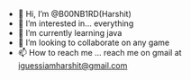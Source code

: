 - 👋 Hi, I’m @B00NB1RD(Harshit)
- 👀 I’m interested in... everything
- 🌱 I’m currently learning java 
- 💞️ I’m looking to collaborate on any game
- 📫 How to reach me ... reach me on gmail at iguessiamharshit@gmail.com

<!---
B00NB1RD/B00NB1RD is a ✨ special ✨ repository because its `README.md` (this file) appears on your GitHub profile.
You can click the Preview link to take a look at your changes.
--->
